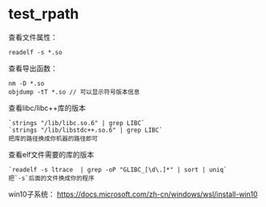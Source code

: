 # test_rpath


查看文件属性：

    readelf -s *.so

查看导出函数：

    nm -D *.so
    objdump -tT *.so // 可以显示符号版本信息
	
查看libc/libc++库的版本

    `strings "/lib/libc.so.6" | grep LIBC`
    `strings "/lib/libstdc++.so.6" | grep LIBC`
    把库的路径换成你机器的路径即可
	
查看elf文件需要的库的版本

    `readelf -s ltrace  | grep -oP "GLIBC_[\d\.]*" | sort | uniq`
    把`-s`后面的文件换成你的程序

win10子系统：
https://docs.microsoft.com/zh-cn/windows/wsl/install-win10